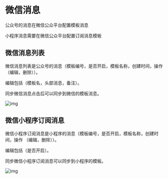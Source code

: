 # 微信消息

公众号的消息在微信公众平台配置模板消息

小程序消息需要在微信公众平台配置订阅消息模板

## 微信消息列表

微信消息列表是公众号的消息（模板编号，是否开启，模板名称，创建时间，操作（编辑，删除））。

编辑包括（模板名，头部消息，备注）。

同步微信消息点击后可以同步到微信的模板消息。

![img](https://docs.pickmall.cn/help/images/%E5%BE%AE%E4%BF%A1%E6%B6%88%E6%81%AF.png)

## 微信小程序订阅消息

微信小程序订阅消息是小程序的消息（模板编号，是否开启，模板名称，创建时间，操作 （编辑，删除））。

编辑包括（是否开启）。

同步微信小程序订阅消息可以同步到小程序的模板。

![img](https://docs.pickmall.cn/help/images/%E5%BE%AE%E4%BF%A1%E5%B0%8F%E7%A8%8B%E5%BA%8F%E6%B6%88%E6%81%AF.png)
